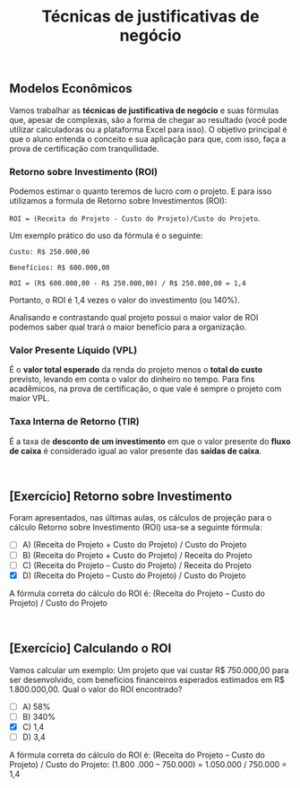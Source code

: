 <div align="center">

# Técnicas de justificativas de negócio
</div>

<br>

## Modelos Econômicos

Vamos trabalhar as **técnicas de justificativa de negócio** e suas fórmulas que, apesar de complexas, são a forma de chegar ao resultado (você pode utilizar calculadoras ou a plataforma Excel para isso). O objetivo principal é que o aluno entenda o conceito e sua aplicação para que, com isso, faça a prova de certificação com tranquilidade.

### Retorno sobre Investimento (ROI)

Podemos estimar o quanto teremos de lucro com o projeto. E para isso utilizamos a formula de Retorno sobre Investimentos (ROI): 

`ROI = (Receita do Projeto - Custo do Projeto)/Custo do Projeto`.

Um exemplo prático do uso da fórmula é o seguinte:

`Custo: R$ 250.000,00`

`Benefícios: R$ 600.000,00`

`ROI = (R$ 600.000,00 - R$ 250.000,00) / R$ 250.000,00 = 1,4`

Portanto, o ROI é 1,4 vezes o valor do investimento (ou 140%).

Analisando e contrastando qual projeto possui o maior valor de ROI podemos saber qual trará o maior benefício para a organização. 

### Valor Presente Líquido (VPL)

É o **valor total esperado** da renda do projeto menos o **total do custo** previsto, levando em conta o valor do dinheiro no tempo. Para fins acadêmicos, na prova de certificação, o que vale é sempre o projeto com maior VPL.

### Taxa Interna de Retorno (TIR)

É a taxa de **desconto de um investimento** em que o valor presente do **fluxo de caixa** é considerado igual ao valor presente das **saídas de caixa**.

<br>

## [Exercício] Retorno sobre Investimento

Foram apresentados, nas últimas aulas, os cálculos de projeção para o cálculo Retorno sobre Investimento (ROI) usa-se a seguinte fórmula:

- [ ] A) (Receita do Projeto + Custo do Projeto) / Custo do Projeto
- [ ] B) (Receita do Projeto + Custo do Projeto) / Receita do Projeto
- [ ] C) (Receita do Projeto – Custo do Projeto) / Receita do Projeto
- [x] D) (Receita do Projeto – Custo do Projeto) / Custo do Projeto

A fórmula correta do cálculo do ROI é: (Receita do Projeto – Custo do Projeto) / Custo do Projeto

<br>

## [Exercício] Calculando o ROI

Vamos calcular um exemplo: Um projeto que vai custar R$ 750.000,00 para ser desenvolvido, com benefícios financeiros esperados estimados em R$ 1.800.000,00. Qual o valor do ROI encontrado?

- [ ] A) 58%
- [ ] B) 340%
- [x] C) 1,4
- [ ] D) 3,4

A fórmula correta do cálculo do ROI é: (Receita do Projeto – Custo do Projeto) / Custo do Projeto: (1.800 .000 – 750.000) = 1.050.000 / 750.000 = 1,4